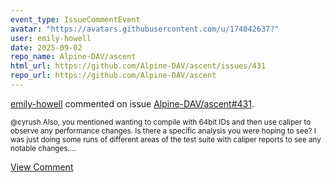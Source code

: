 ```yaml
---
event_type: IssueCommentEvent
avatar: "https://avatars.githubusercontent.com/u/174042637?"
user: emily-howell
date: 2025-09-02
repo_name: Alpine-DAV/ascent
html_url: https://github.com/Alpine-DAV/ascent/issues/431
repo_url: https://github.com/Alpine-DAV/ascent
---
```


<a href='https://github.com/emily-howell' target='_blank'>emily-howell</a> commented on issue <a href='https://github.com/Alpine-DAV/ascent/issues/431' target='_blank'>Alpine-DAV/ascent#431</a>.

<small>@cyrush Also, you mentioned wanting to compile with 64bit IDs and then use caliper to observe any performance changes. Is there a specific analysis you were hoping to see? I was just doing some runs of different areas of the test suite with caliper reports to see any notable changes....</small>

<a href='https://github.com/Alpine-DAV/ascent/issues/431' target='_blank'>View Comment</a>
